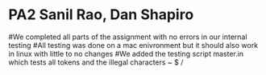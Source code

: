 # PA2 Sanil Rao, Dan Shapiro

#We completed all parts of the assignment with no errors in our internal testing
#All testing was done on a mac enivronment but it should also work in linux with little to no changes
#We added the testing script master.in which tests all tokens and the illegal characters ~ $ /